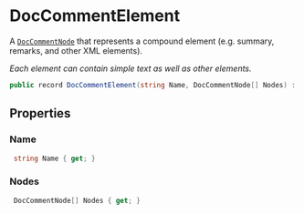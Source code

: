 # DocCommentElement
A [`DocCommentNode`](./DocCommentNode.md) that represents a compound element (e.g. summary, remarks, and other XML elements).

_Each element can contain simple text as well as other elements._

```cs
public record DocCommentElement(string Name, DocCommentNode[] Nodes) : DocCommentNode
```

## Properties
### Name
```cs
 string Name { get; }
```

### Nodes
```cs
 DocCommentNode[] Nodes { get; }
```

